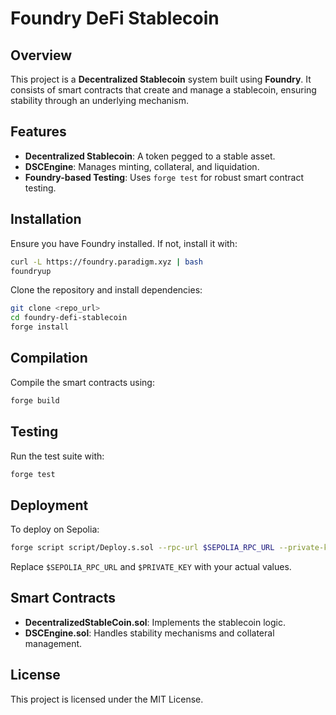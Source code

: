 # Foundry DeFi Stablecoin

## Overview
This project is a **Decentralized Stablecoin** system built using **Foundry**. It consists of smart contracts that create and manage a stablecoin, ensuring stability through an underlying mechanism.

## Features
- **Decentralized Stablecoin**: A token pegged to a stable asset.
- **DSCEngine**: Manages minting, collateral, and liquidation.
- **Foundry-based Testing**: Uses `forge test` for robust smart contract testing.

## Installation
Ensure you have Foundry installed. If not, install it with:
```sh
curl -L https://foundry.paradigm.xyz | bash
foundryup
```
Clone the repository and install dependencies:
```sh
git clone <repo_url>
cd foundry-defi-stablecoin
forge install
```

## Compilation
Compile the smart contracts using:
```sh
forge build
```

## Testing
Run the test suite with:
```sh
forge test
```

## Deployment
To deploy on Sepolia:
```sh
forge script script/Deploy.s.sol --rpc-url $SEPOLIA_RPC_URL --private-key $PRIVATE_KEY --broadcast
```
Replace `$SEPOLIA_RPC_URL` and `$PRIVATE_KEY` with your actual values.

## Smart Contracts
- **DecentralizedStableCoin.sol**: Implements the stablecoin logic.
- **DSCEngine.sol**: Handles stability mechanisms and collateral management.

## License
This project is licensed under the MIT License.

